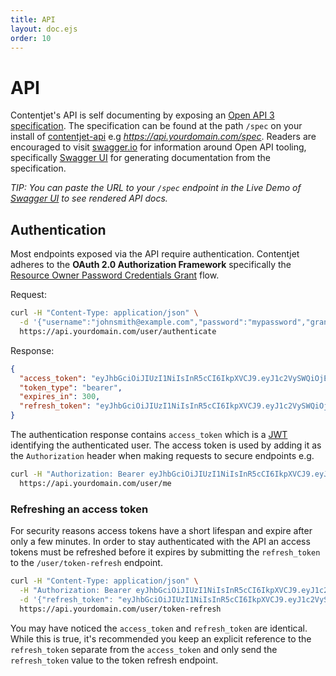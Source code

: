 ```yaml
---
title: API
layout: doc.ejs
order: 10
---
```


# API

Contentjet's API is self documenting by exposing an [Open API 3 specification](https://github.com/OAI/OpenAPI-Specification). The specification can be found at the path `/spec` on your install of [contentjet-api](https://github.com/contentjet/contentjet-api) e.g _https://api.yourdomain.com/spec_. Readers are encouraged to visit [swagger.io](https://swagger.io/) for information around Open API tooling, specifically [Swagger UI](SwaggerUI) for generating documentation from the specification.

_TIP: You can paste the URL to your `/spec` endpoint in the Live Demo of [Swagger UI](SwaggerUI) to see rendered API docs._

## Authentication

Most endpoints exposed via the API require authentication. Contentjet adheres to the **OAuth 2.0 Authorization Framework** specifically the [Resource Owner Password Credentials Grant](OAuth) flow.

Request:

```bash
curl -H "Content-Type: application/json" \
  -d '{"username":"johnsmith@example.com","password":"mypassword","grant_type":"password"}' \
  https://api.yourdomain.com/user/authenticate
```

Response:

```json
{
  "access_token": "eyJhbGciOiJIUzI1NiIsInR5cCI6IkpXVCJ9.eyJ1c2VySWQiOjEsImlhdCI6MTUxOTc4OTcwNiwiZXhwIjoxNTE5NzkyNzA2fQ.yYbuJ7m4u_PxyeIDw0TbAHko-cdyh0iVkUtd6hRJDAA",
  "token_type": "bearer",
  "expires_in": 300,
  "refresh_token": "eyJhbGciOiJIUzI1NiIsInR5cCI6IkpXVCJ9.eyJ1c2VySWQiOjEsImlhdCI6MTUxOTc4OTcwNiwiZXhwIjoxNTE5NzkyNzA2fQ.yYbuJ7m4u_PxyeIDw0TbAHko-cdyh0iVkUtd6hRJDAA"
}
```

The authentication response contains `access_token` which is a [JWT](JWT) identifying the authenticated user. The access token is used by adding it as the `Authorization` header when making requests to secure endpoints e.g.

```bash
curl -H "Authorization: Bearer eyJhbGciOiJIUzI1NiIsInR5cCI6IkpXVCJ9.eyJ1c2VySWQiOjEsImlhdCI6MTUxOTc4OTcwNiwiZXhwIjoxNTE5NzkyNzA2fQ.yYbuJ7m4u_PxyeIDw0TbAHko-cdyh0iVkUtd6hRJDAA" \
  https://api.yourdomain.com/user/me
```

### Refreshing an access token

For security reasons access tokens have a short lifespan and expire after only a few minutes. In order to stay authenticated with the API an access tokens must be refreshed before it expires by submitting the `refresh_token` to the `/user/token-refresh` endpoint.

```bash
curl -H "Content-Type: application/json" \
  -H "Authorization: Bearer eyJhbGciOiJIUzI1NiIsInR5cCI6IkpXVCJ9.eyJ1c2VySWQiOjEsImlhdCI6MTUxOTc4OTcwNiwiZXhwIjoxNTE5NzkyNzA2fQ.yYbuJ7m4u_PxyeIDw0TbAHko-cdyh0iVkUtd6hRJDAA" \
  -d '{"refresh_token": "eyJhbGciOiJIUzI1NiIsInR5cCI6IkpXVCJ9.eyJ1c2VySWQiOjEsImlhdCI6MTUxOTc4OTcwNiwiZXhwIjoxNTE5NzkyNzA2fQ.yYbuJ7m4u_PxyeIDw0TbAHko-cdyh0iVkUtd6hRJDAA","grant_type":"refresh_token"}' \
  https://api.yourdomain.com/user/token-refresh
```

You may have noticed the `access_token` and `refresh_token` are identical. While this is true, it's recommended you keep an explicit reference to the `refresh_token` separate from the `access_token` and only send the `refresh_token` value to the token refresh endpoint.


[SwaggerUI]: https://swagger.io/swagger-ui/
[OAuth]: https://tools.ietf.org/html/rfc6749#section-4.3
[JWT]: https://jwt.io/
